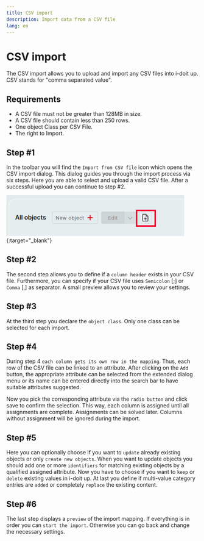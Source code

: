 ```yaml
---
title: CSV import
description: Import data from a CSV file
lang: en
---
```


# CSV import

The CSV import allows you to upload and import any CSV files into i-doit up. CSV stands for "comma separated value".

## Requirements

- A CSV file must not be greater than 128MB in size.
- A CSV file should contain less than 250 rows.
- One object Class per CSV File.
- The right to Import.

## Step #1

In the toolbar you will find the `Import from CSV file` icon which opens the CSV import dialog. This dialog guides you through the import process via six steps. Here you are able to select and upload a valid CSV file. After a successful upload you can continue to step #2.

[![Import button](../../img/screenshots/user/imports/csv.png)](../../img/screenshots/user/imports/csv.png){:target="_blank"}

## Step #2

The second step allows you to define if a `column header` exists in your CSV file. Furthermore, you can specify if your CSV file uses `Semicolon` [;] or `Comma` [,] as separator. A small preview allows you to review your settings.

## Step #3

At the third step you declare the `object class`. Only one class can be selected for each import.

## Step #4

During step 4 `each column gets its own row in the mapping`. Thus, each row of the CSV file can be linked to an attribute. After clicking on the `Add` button, the appropriate attribute can be selected from the extended dialog menu or its name can be entered directly into the search bar to have suitable attributes suggested.

Now you pick the corresponding attribute via the `radio button` and click save to confirm the selection. This way, each column is assigned until all assignments are complete. Assignments can be solved later. Columns without assignment will be ignored during the import.

## Step #5

Here you can optionally choose if you want to `update` already existing objects or only `create new objects`. When you want to update objects you should add one or more `identifiers` for matching existing objects by a qualified assigned attribute. Now you have to choose if you want to `keep` or `delete` existing values in i-doit up. At last you define if multi-value category entries are `added` or completely `replace` the existing content.

## Step #6

The last step displays a `preview` of the import mapping. If everything is in order you can `start the import`. Otherwise you can go back and change the necessary settings.
